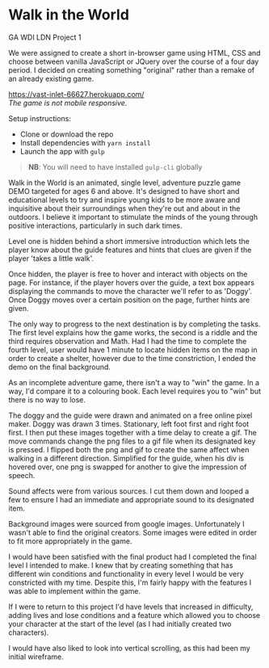 # Walk in the World
GA WDI LDN Project 1

We were assigned to create a short in-browser game using HTML, CSS and choose between vanilla JavaScript or JQuery over the course of a four day period.
I decided on creating something "original" rather than a remake of an already existing game.

https://vast-inlet-66627.herokuapp.com/<br>
<em>The game is not mobile responsive.</em>

Setup instructions:
- Clone or download the repo
- Install dependencies with `yarn install`
- Launch the app with `gulp`

>**NB**: You will need to have installed `gulp-cli` globally



Walk in the World is an animated, single level, adventure puzzle game DEMO targeted for ages 6 and above. It's designed to have short and educational levels to try and inspire young kids to be more aware and inquisitive about their surroundings when they're out and about in the outdoors. I believe it important to stimulate the minds of the young through positive interactions, particularly in such dark times.

Level one is hidden behind a short immersive introduction which lets the player know about the guide features and hints that clues are given if the player 'takes a little walk'.

Once hidden, the player is free to hover and interact with objects on the page. For instance, if the player hovers over the guide, a text box appears displaying the commands to move the character we'll refer to as 'Doggy'. Once Doggy moves over a certain position on the page, further hints are given.

The only way to progress to the next destination is by completing the tasks. The first level explains how the game works, the second is a riddle and the third requires observation and Math. Had I had the time to complete the fourth level, user would have 1 minute to locate hidden items on the map in order to create a shelter, however due to the time constriction, I ended the demo on the final background.

As an incomplete adventure game, there isn't a way to "win" the game.
In a way, I'd compare it to a colouring book. Each level requires you to "win" but there is no way to lose.


The doggy and the guide were drawn and animated on a free online pixel maker.
Doggy was drawn 3 times. Stationary, left foot first and right foot first. I then put these images together with a time delay to create a gif. The move commands change the png files to a gif file when its designated key is pressed. I flipped both the png and gif to create the same affect when walking in a different direction.
Simplified for the guide, when his div is hovered over, one png is swapped for another to give the impression of speech.

Sound affects were from various sources. I cut them down and looped a few to ensure I had an immediate and appropriate sound to its designated item.

Background images were sourced from google images. Unfortunately I wasn't able to find the original creators.
Some images were edited in order to fit more appropriately in the game.

I would have been satisfied with the final product had I completed the final level I intended to make. I knew that by creating something that has different win conditions and functionality in every level I would be very constricted with my time. Despite this, I'm fairly happy with the features I was able to implement within the game.

If I were to return to this project I'd have levels that increased in difficulty, adding lives and lose conditions and a feature which allowed you to choose your character at the start of the level (as I had initially created two characters).

I would have also liked to look into vertical scrolling, as this had been my initial wireframe.
